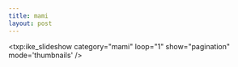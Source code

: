 ```yaml
---
title: mami    
layout: post
---
```


<txp:ike_slideshow category="mami" loop="1" show="pagination" mode='thumbnails' />